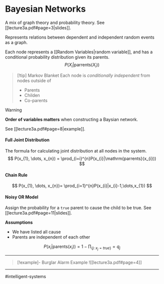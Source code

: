 # Bayesian Networks
A mix of graph theory and probability theory. See [[lecture3a.pdf#page=3|slides]].

Represents relations between dependent and independent random events as a graph.

Each node represents a [[Random Variables|random variable]], and has a conditional probability distribution given its parents.
$$
P(X_{i}|\mathrm{parrents}(X_{i}))
$$

>[!tip] Markov Blanket
>Each node is *conditionally independent* from nodes outside of
>- Parents
>- Childen
>- Co-parents

>[!warning]
>**Order of variables matters** when constructing a Baysian network.
>
>See [[lecture3a.pdf#page=8|example]].

#### Full Joint Distribution
The formula for calculating joint distribution at all nodes in the system.
$$
P(x_{1}, \dots, x_{n}) = \prod_{i=i}^{n}P(x_{i}|\mathrm{parrents}(x_{i}))
$$

#### Chain Rule
$$
P(x_{1}, \dots, x_{n})= \prod_{i=1}^{n}P(x_{i}|x_{i}-1,\dots,x_{1})
$$

#### Noisy OR Model
Assign the probability for a `true` parent to cause the child to be true. See [[lecture3a.pdf#page=11|slides]].

**Assumptions**
- We have listed all cause
- Parents are independent of each other

$$
P(x_{i}|\mathrm{parents}(x_{i})) = 1-\prod_{\{j:\;x_{j}=true\}} = q_{j}
$$


---

>[!example]- Burglar Alarm Example
>![[lecture3a.pdf#page=4]]

---
#intelligent-systems 
